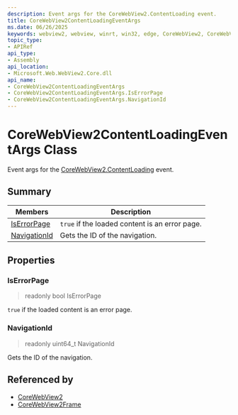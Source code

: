 ```yaml
---
description: Event args for the CoreWebView2.ContentLoading event.
title: CoreWebView2ContentLoadingEventArgs
ms.date: 06/26/2025
keywords: webview2, webview, winrt, win32, edge, CoreWebView2, CoreWebView2Controller, browser control, edge html, CoreWebView2ContentLoadingEventArgs
topic_type:
- APIRef
api_type:
- Assembly
api_location:
- Microsoft.Web.WebView2.Core.dll
api_name:
- CoreWebView2ContentLoadingEventArgs
- CoreWebView2ContentLoadingEventArgs.IsErrorPage
- CoreWebView2ContentLoadingEventArgs.NavigationId
---
```


# CoreWebView2ContentLoadingEventArgs Class



Event args for the [CoreWebView2.ContentLoading](corewebview2.md#contentloading) event.

## Summary

Members|Description
--|--
[IsErrorPage](#iserrorpage) | `true` if the loaded content is an error page.
[NavigationId](#navigationid) | Gets the ID of the navigation.

## Properties

### IsErrorPage

> readonly  bool IsErrorPage

`true` if the loaded content is an error page.

### NavigationId

> readonly  uint64_t NavigationId

Gets the ID of the navigation.






## Referenced by

- [CoreWebView2](corewebview2.md)
- [CoreWebView2Frame](corewebview2frame.md)
